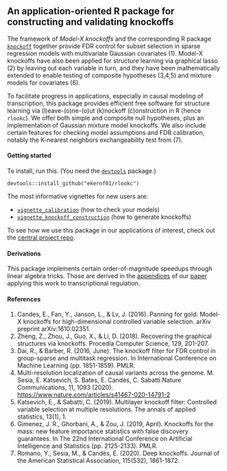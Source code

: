 ## An application-oriented R package for constructing and validating knockoffs

The framework of *Model-X knockoffs* and the corresponding R package [`knockoff`](https://cran.r-project.org/web/packages/knockoff/index.html) together provide FDR control for subset selection in sparse regression models with multivariate Gaussian covariates (1). Model-X knockoffs have also been applied for structure learning via graphical lasso (2) by leaving out each variable in turn, and they have been mathematically extended to enable testing of composite hypotheses (3,4,5) and mixture models for covariates (6). 

To facilitate progress in applications, especially in causal modeling of transcription, this package provides efficient free software for structure learning via (l)eave-(o)ne-(o)ut (k)nockoff (c)onstruction in R (hence `rlookc`). We offer both simple and composite null hypotheses, plus an implementation of Gaussian mixture model knockoffs. We also include certain features for checking model assumptions and FDR calibration, notably the K-nearest neighbors exchangeability test from (7).

#### Getting started

To install, run this. (You need the [`devtools`](https://www.r-project.org/nosvn/pandoc/devtools.html) package.)

`devtools::install_github("ekernf01/rlookc")`

The most informative vignettes for new users are:

- [`vignette_calibration`](https://github.com/ekernf01/rlookc/blob/main/vignettes/vignette_calibration.md) (how to check your models)
- [`vignette_knockoff_construction`](https://github.com/ekernf01/rlookc/blob/main/vignettes/vignette_knockoff_generation.md) (how to generate knockoffs)

To see how we use this package in our applications of interest, check out the [central project repo](https://github.com/ekernf01/knockoffs_paper).

#### Derivations

This package implements certain order-of-magnitude speedups through linear algebra tricks. Those are derived in the [appendices](https://www.biorxiv.org/content/10.1101/2023.05.23.541948v1.supplementary-material) of our [paper](https://www.biorxiv.org/content/10.1101/2023.05.23.541948v1) applying this work to transcriptional regulation.

#### References

1. Candes, E., Fan, Y., Janson, L., & Lv, J. (2016). Panning for gold: Model-X knockoffs for high-dimensional controlled variable selection. arXiv preprint arXiv:1610.02351.
2. Zheng, Z., Zhou, J., Guo, X., & Li, D. (2018). Recovering the graphical structures via knockoffs. Procedia Computer Science, 129, 201-207.
3. Dai, R., & Barber, R. (2016, June). The knockoff filter for FDR control in group-sparse and multitask regression. In International Conference on Machine Learning (pp. 1851-1859). PMLR.
4. Multi-resolution localization of causal variants across the genome. M. Sesia, E. Katsevich, S. Bates, E. Candès, C. Sabatti
Nature Communications, 11, 1093 (2020). https://www.nature.com/articles/s41467-020-14791-2 
5. Katsevich, E., & Sabatti, C. (2019). Multilayer knockoff filter: Controlled variable selection at multiple resolutions. The annals of applied statistics, 13(1), 1.
6. Gimenez, J. R., Ghorbani, A., & Zou, J. (2019, April). Knockoffs for the mass: new feature importance statistics with false discovery guarantees. In The 22nd International Conference on Artificial Intelligence and Statistics (pp. 2125-2133). PMLR.
7. Romano, Y., Sesia, M., & Candès, E. (2020). Deep knockoffs. Journal of the American Statistical Association, 115(532), 1861-1872.

